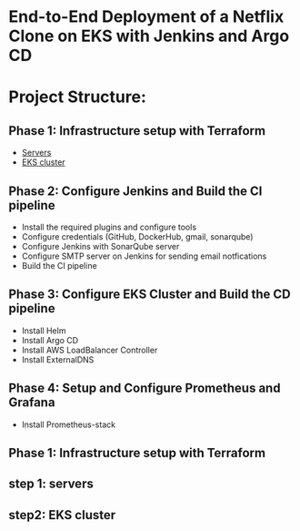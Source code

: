 # End-to-End Deployment of a Netflix Clone on EKS with Jenkins and Argo CD

# Project Structure:
## Phase 1: Infrastructure setup with Terraform
* [Servers](#servers)
* [EKS cluster](#EKS-cluster)
## Phase 2: Configure Jenkins and Build the CI pipeline
* Install the required plugins and configure tools
* Configure credentials (GitHub, DockerHub, gmail, sonarqube)
* Configure Jenkins with SonarQube server
* Configure SMTP server on Jenkins for sending email notfications
* Build the CI pipeline
## Phase 3: Configure EKS Cluster and Build the CD pipeline
* Install Helm
* Install Argo CD
* Install AWS LoadBalancer Controller
* Install ExternalDNS
## Phase 4: Setup and Configure Prometheus and Grafana
* Install Prometheus-stack 
## Phase 1: Infrastructure setup with Terraform
## step 1: servers
## step2: EKS cluster